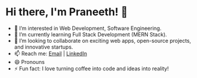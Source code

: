 # Hi there, I'm Praneeth! 👋

- 👀 I’m interested in Web Development, Software Engineering.
- 🌱 I’m currently learning Full Stack Development (MERN Stack).
- 💞️ I’m looking to collaborate on exciting web apps, open-source projects, and innovative startups.
- 📫 Reach me: [Email](mailto:praneethummadisetty@gmail.com) |
     [LinkedIn](https://www.linkedin.com/in/ummadisetty-praneeth)
- 😄 Pronouns
- ⚡ Fun fact: I love turning coffee into code and ideas into reality!

